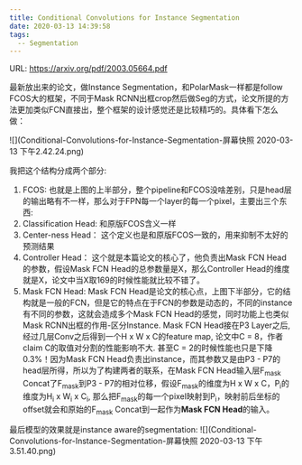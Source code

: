 ```yaml
---
title: Conditional Convolutions for Instance Segmentation
date: 2020-03-13 14:39:58
tags:
  -- Segmentation
---
```

URL: https://arxiv.org/pdf/2003.05664.pdf

最新放出来的论文，做Instance Segmentation，和PolarMask一样都是follow FCOS大的框架，不同于Mask RCNN出框crop然后做Seg的方式，论文所提的方法更加类似FCN直接出，整个框架的设计感觉还是比较精巧的。具体看下怎么做：

![](Conditional-Convolutions-for-Instance-Segmentation-屏幕快照 2020-03-13 下午2.42.24.png)

我把这个结构分成两个部分:
1. FCOS: 也就是上图的上半部分，整个pipeline和FCOS没啥差别，只是head层的输出略有不一样，那么对于FPN每一个layer的每一个pixel，主要出三个东西:
  1. Classification Head: 和原版FCOS含义一样
  2. Center-ness Head： 这个定义也是和原版FCOS一致的，用来抑制不太好的预测结果
  3. Controller Head： 这个就是本篇论文的核心了，他负责出Mask FCN Head的参数，假设Mask FCN Head的总参数量是X，那么Controller Head的维度就是X，论文中当X取169的时候性能就比较不错了。
2. Mask FCN Head: Mask FCN Head是论文的核心点，上图下半部分，它的结构就是一般的FCN，但是它的特点在于FCN的参数是动态的，不同的instance有不同的参数，这就会造成多个Mask FCN Head的感觉，同时功能上也类似Mask RCNN出框的作用-区分Instance. Mask FCN Head接在P3 Layer之后, 经过几层Conv之后得到一个H x W x C的feature map, 论文中C = 8，作者claim C的取值对分割的性能影响不大. 甚至C = 2的时候性能也只是下降0.3%！因为Mask FCN Head负责出instance，而其参数又是由P3 - P7的head层所得，所以为了构建两者的联系，在Mask FCN Head输入层F<sub>mask</sub> Concat了F<sub>mask</sub>到P3 - P7的相对位移，假设F<sub>mask</sub>的维度为H x W x C，P<sub>i</sub>的维度为H<sub>i</sub> x W<sub>i</sub> x C<sub>i</sub>, 那么把F<sub>mask</sub>的每一个pixel映射到P<sub>i</sub>，映射前后坐标的offset就会和原始的F<sub>mask</sub> Concat到一起作为**Mask FCN Head**的输入。

最后模型的效果就是instance aware的segmentation:
![](Conditional-Convolutions-for-Instance-Segmentation-屏幕快照 2020-03-13 下午3.51.40.png)
